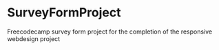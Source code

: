 # SurveyFormProject
Freecodecamp survey form project for the completion of the responsive webdesign project

